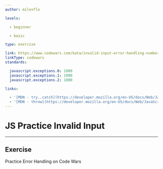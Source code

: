 ```yaml
---
author: milesflo

levels:

  - beginner

  - basic

type: exercise

link: https://www.codewars.com/kata/invalid-input-error-handling-number-1
linkType: codewars
standards:

  javascript.exceptions.0: 1000
  javascript.exceptions.1: 1000
  javascript.exceptions.2: 1000

links:

  - '[MDN - try..catch](https://developer.mozilla.org/en-US/docs/Web/JavaScript/Reference/Statements/try...catch)'
  - '[MDN - throw](https://developer.mozilla.org/en-US/docs/Web/JavaScript/Reference/Statements/throw)'
---
```


# JS Practice Invalid Input

---
## Exercise

Practice Error Handling on Code Wars
